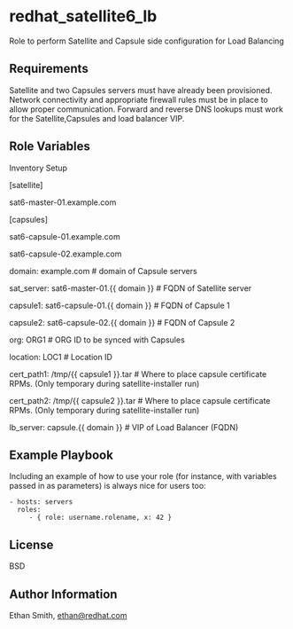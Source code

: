 redhat_satellite6_lb
=========

Role to perform Satellite and Capsule side configuration for Load Balancing

Requirements
------------

Satellite and two Capsules servers must have already been provisioned. Network connectivity and appropriate firewall rules must be in place to allow proper communication. Forward and reverse DNS lookups must work for the Satellite,Capsules and load balancer VIP.

Role Variables
--------------

Inventory Setup

[satellite]

sat6-master-01.example.com

[capsules]

sat6-capsule-01.example.com

sat6-capsule-02.example.com

domain: example.com                       # domain of Capsule servers

sat_server: sat6-master-01.{{ domain }}   # FQDN of Satellite server

capsule1: sat6-capsule-01.{{ domain }}    # FQDN of Capsule 1

capsule2: sat6-capsule-02.{{ domain }}    # FQDN of Capsule 2

org: ORG1                                 # ORG ID to be synced with Capsules

location: LOC1                            # Location ID

cert_path1: /tmp/{{ capsule1 }}.tar       # Where to place capsule certificate RPMs. (Only temporary during satellite-installer 
run)

cert_path2: /tmp/{{ capsule2 }}.tar       # Where to place capsule certificate RPMs. (Only temporary during satellite-installer run)

lb_server: capsule.{{ domain }}           # VIP of Load Balancer (FQDN)



Example Playbook
----------------

Including an example of how to use your role (for instance, with variables passed in as parameters) is always nice for users too:

    - hosts: servers
      roles:
         - { role: username.rolename, x: 42 }

License
-------

BSD

Author Information
------------------

Ethan Smith, ethan@redhat.com
